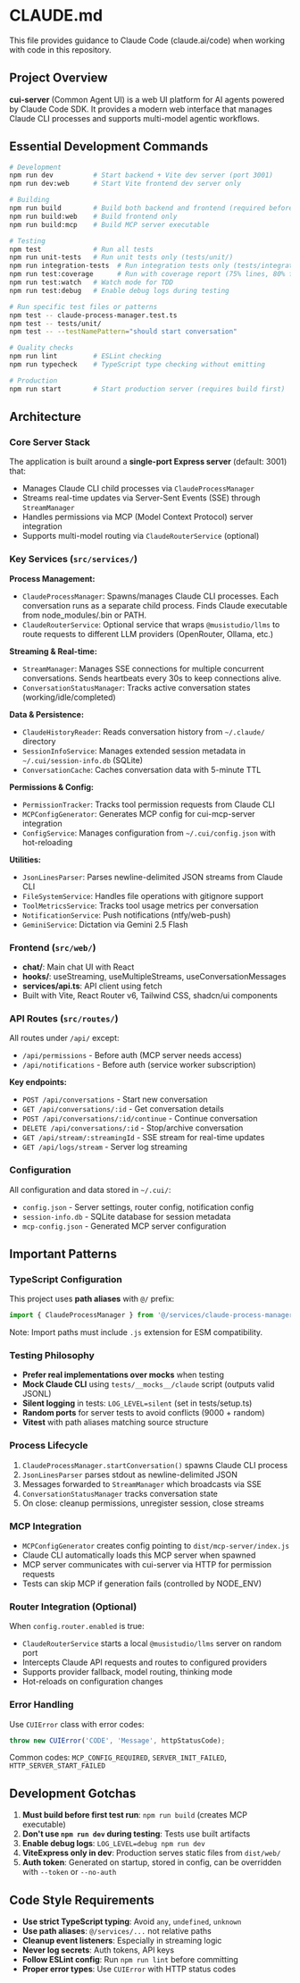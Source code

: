 # CLAUDE.md

This file provides guidance to Claude Code (claude.ai/code) when working with code in this repository.

## Project Overview

**cui-server** (Common Agent UI) is a web UI platform for AI agents powered by Claude Code SDK. It provides a modern web interface that manages Claude CLI processes and supports multi-model agentic workflows.

## Essential Development Commands

```bash
# Development
npm run dev          # Start backend + Vite dev server (port 3001)
npm run dev:web      # Start Vite frontend dev server only

# Building
npm run build        # Build both backend and frontend (required before first test run)
npm run build:web    # Build frontend only
npm run build:mcp    # Build MCP server executable

# Testing
npm test             # Run all tests
npm run unit-tests   # Run unit tests only (tests/unit/)
npm run integration-tests  # Run integration tests only (tests/integration/)
npm run test:coverage      # Run with coverage report (75% lines, 80% functions)
npm run test:watch   # Watch mode for TDD
npm run test:debug   # Enable debug logs during testing

# Run specific test files or patterns
npm test -- claude-process-manager.test.ts
npm test -- tests/unit/
npm test -- --testNamePattern="should start conversation"

# Quality checks
npm run lint         # ESLint checking
npm run typecheck    # TypeScript type checking without emitting

# Production
npm run start        # Start production server (requires build first)
```

## Architecture

### Core Server Stack

The application is built around a **single-port Express server** (default: 3001) that:
- Manages Claude CLI child processes via `ClaudeProcessManager`
- Streams real-time updates via Server-Sent Events (SSE) through `StreamManager`
- Handles permissions via MCP (Model Context Protocol) server integration
- Supports multi-model routing via `ClaudeRouterService` (optional)

### Key Services (`src/services/`)

**Process Management:**
- `ClaudeProcessManager`: Spawns/manages Claude CLI processes. Each conversation runs as a separate child process. Finds Claude executable from node_modules/.bin or PATH.
- `ClaudeRouterService`: Optional service that wraps `@musistudio/llms` to route requests to different LLM providers (OpenRouter, Ollama, etc.)

**Streaming & Real-time:**
- `StreamManager`: Manages SSE connections for multiple concurrent conversations. Sends heartbeats every 30s to keep connections alive.
- `ConversationStatusManager`: Tracks active conversation states (working/idle/completed)

**Data & Persistence:**
- `ClaudeHistoryReader`: Reads conversation history from `~/.claude/` directory
- `SessionInfoService`: Manages extended session metadata in `~/.cui/session-info.db` (SQLite)
- `ConversationCache`: Caches conversation data with 5-minute TTL

**Permissions & Config:**
- `PermissionTracker`: Tracks tool permission requests from Claude CLI
- `MCPConfigGenerator`: Generates MCP config for cui-mcp-server integration
- `ConfigService`: Manages configuration from `~/.cui/config.json` with hot-reloading

**Utilities:**
- `JsonLinesParser`: Parses newline-delimited JSON streams from Claude CLI
- `FileSystemService`: Handles file operations with gitignore support
- `ToolMetricsService`: Tracks tool usage metrics per conversation
- `NotificationService`: Push notifications (ntfy/web-push)
- `GeminiService`: Dictation via Gemini 2.5 Flash

### Frontend (`src/web/`)

- **chat/**: Main chat UI with React
- **hooks/**: useStreaming, useMultipleStreams, useConversationMessages
- **services/api.ts**: API client using fetch
- Built with Vite, React Router v6, Tailwind CSS, shadcn/ui components

### API Routes (`src/routes/`)

All routes under `/api/` except:
- `/api/permissions` - Before auth (MCP server needs access)
- `/api/notifications` - Before auth (service worker subscription)

**Key endpoints:**
- `POST /api/conversations` - Start new conversation
- `GET /api/conversations/:id` - Get conversation details
- `POST /api/conversations/:id/continue` - Continue conversation
- `DELETE /api/conversations/:id` - Stop/archive conversation
- `GET /api/stream/:streamingId` - SSE stream for real-time updates
- `GET /api/logs/stream` - Server log streaming

### Configuration

All configuration and data stored in `~/.cui/`:
- `config.json` - Server settings, router config, notification config
- `session-info.db` - SQLite database for session metadata
- `mcp-config.json` - Generated MCP server configuration

## Important Patterns

### TypeScript Configuration

This project uses **path aliases** with `@/` prefix:
```typescript
import { ClaudeProcessManager } from '@/services/claude-process-manager.js';
```

Note: Import paths must include `.js` extension for ESM compatibility.

### Testing Philosophy

- **Prefer real implementations over mocks** when testing
- **Mock Claude CLI** using `tests/__mocks__/claude` script (outputs valid JSONL)
- **Silent logging** in tests: `LOG_LEVEL=silent` (set in tests/setup.ts)
- **Random ports** for server tests to avoid conflicts (9000 + random)
- **Vitest** with path aliases matching source structure

### Process Lifecycle

1. `ClaudeProcessManager.startConversation()` spawns Claude CLI process
2. `JsonLinesParser` parses stdout as newline-delimited JSON
3. Messages forwarded to `StreamManager` which broadcasts via SSE
4. `ConversationStatusManager` tracks conversation state
5. On close: cleanup permissions, unregister session, close streams

### MCP Integration

- `MCPConfigGenerator` creates config pointing to `dist/mcp-server/index.js`
- Claude CLI automatically loads this MCP server when spawned
- MCP server communicates with cui-server via HTTP for permission requests
- Tests can skip MCP if generation fails (controlled by NODE_ENV)

### Router Integration (Optional)

When `config.router.enabled` is true:
- `ClaudeRouterService` starts a local `@musistudio/llms` server on random port
- Intercepts Claude API requests and routes to configured providers
- Supports provider fallback, model routing, thinking mode
- Hot-reloads on configuration changes

### Error Handling

Use `CUIError` class with error codes:
```typescript
throw new CUIError('CODE', 'Message', httpStatusCode);
```

Common codes: `MCP_CONFIG_REQUIRED`, `SERVER_INIT_FAILED`, `HTTP_SERVER_START_FAILED`

## Development Gotchas

1. **Must build before first test run**: `npm run build` (creates MCP executable)
2. **Don't use `npm run dev` during testing**: Tests use built artifacts
3. **Enable debug logs**: `LOG_LEVEL=debug npm run dev`
4. **ViteExpress only in dev**: Production serves static files from `dist/web/`
5. **Auth token**: Generated on startup, stored in config, can be overridden with `--token` or `--no-auth`

## Code Style Requirements

- **Use strict TypeScript typing**: Avoid `any`, `undefined`, `unknown`
- **Use path aliases**: `@/services/...` not relative paths
- **Cleanup event listeners**: Especially in streaming logic
- **Never log secrets**: Auth tokens, API keys
- **Follow ESLint config**: Run `npm run lint` before committing
- **Proper error types**: Use `CUIError` with HTTP status codes
